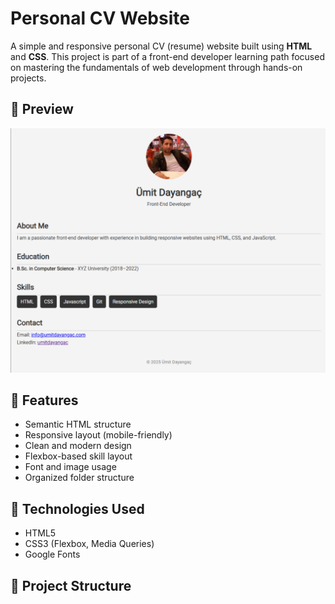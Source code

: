 # Personal CV Website

A simple and responsive personal CV (resume) website built using **HTML** and **CSS**. This project is part of a front-end developer learning path focused on mastering the fundamentals of web development through hands-on projects.

## 📸 Preview

![screenshot](assets/img/Screen.png)

## 🚀 Features

- Semantic HTML structure
- Responsive layout (mobile-friendly)
- Clean and modern design
- Flexbox-based skill layout
- Font and image usage
- Organized folder structure

## 🧰 Technologies Used

- HTML5
- CSS3 (Flexbox, Media Queries)
- Google Fonts

## 📁 Project Structure

